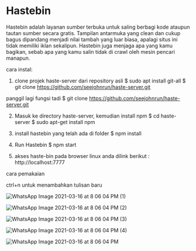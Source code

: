 # Hastebin

Hastebin adalah layanan sumber terbuka untuk saling berbagi kode ataupun tautan sumber secara gratis. Tampilan antarmuka yang clean dan cukup bagus dipandang menjadi nilai tambah yang luar biasa, apalagi situs ini tidak memiliki iklan sekalipun. Hastebin juga menjaga apa yang kamu bagikan, sebab apa yang kamu salin tidak di crawl oleh mesin pencari manapun.


cara instal:
1. clone projek haste-server dari repository asli
$ sudo apt install git-all
$ git clone https://github.com/seejohnrun/haste-server.git

panggil lagi fungsi tadi 
$ git clone https://github.com/seejohnrun/haste-server.git

2. Masuk ke directory haste-server, kemudian install npm
$ cd haste-server
$ sudo apt-get install npm

3. install hastebin yang telah ada di folder
$ npm install

4. Run Hastebin
$ npm start

5. akses haste-bin pada browser linux anda dilink berikut : http://localhost:7777
 

cara pemakaian


ctrl+n untuk menambahkan tulisan baru

![WhatsApp Image 2021-03-16 at 8 06 04 PM (1)](https://user-images.githubusercontent.com/60083928/111336813-22b75500-86a8-11eb-9b23-e583094827c1.jpeg)


![WhatsApp Image 2021-03-16 at 8 06 04 PM (2)](https://user-images.githubusercontent.com/60083928/111336818-23e88200-86a8-11eb-9239-1b845af1d3f2.jpeg)

![WhatsApp Image 2021-03-16 at 8 06 04 PM (3)](https://user-images.githubusercontent.com/60083928/111336821-24811880-86a8-11eb-8aa7-ae048f6b1efa.jpeg)

![WhatsApp Image 2021-03-16 at 8 06 04 PM (4)](https://user-images.githubusercontent.com/60083928/111336825-2519af00-86a8-11eb-8f05-41cd1da4fd3d.jpeg)

![WhatsApp Image 2021-03-16 at 8 06 04 PM](https://user-images.githubusercontent.com/60083928/111336826-25b24580-86a8-11eb-915c-67e324b4adcd.jpeg)
